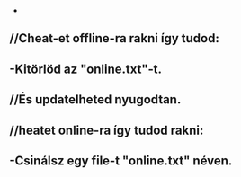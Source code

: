 -
//Cheat-et offline-ra rakni így tudod:  
-
-Kitörlöd az "online.txt"-t.     
-
//És updatelheted nyugodtan.    
-
//heatet online-ra így tudod rakni:     
-
-Csinálsz egy file-t "online.txt" néven.           
-
